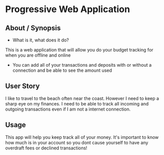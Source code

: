 # Progressive Web Application

## About / Synopsis

- What is it, what does it do?

This is a web application that will allow you do your budget tracking for when you are offline and online

- You can add all of your transactions and deposits with or without a connection and be able to see the amount used

## User Story

I like to travel to the beach often near the coast. However I need to keep a sharp eye on my finances. I need to be able to track all incoming and outgoing transactions even if I am not a internet connection.

## Usage

This app will help you keep track all of your money. It's important to know how much is in your account so you dont cause yourself to have any overdraft fees or declined transactions!
